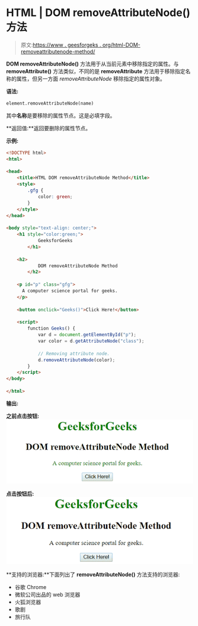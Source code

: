 # HTML | DOM removeAttributeNode()方法

> 原文:[https://www . geesforgeks . org/html-DOM-removeattributenode-method/](https://www.geeksforgeeks.org/html-dom-removeattributenode-method/)

**DOM removeAttributeNode()** 方法用于从当前元素中移除指定的属性。与 **removeAttribute()** 方法类似，不同的是 **removeAttribute** 方法用于移除指定名称的属性，但另一方面 *removeAttributeNode* 移除指定的属性对象。

**语法:**

```html
element.removeAttributeNode(name)
```

其中**名称**是要移除的属性节点。这是必填字段。

**返回值:**返回要删除的属性节点。

**示例:**

```html
<!DOCTYPE html>
<html>

<head>
    <title>HTML DOM removeAttributeNode Method</title>
    <style>
        .gfg {
            color: green;
        }
    </style>
</head>

<body style="text-align: center;">
    <h1 style="color:green;">
            GeeksforGeeks
        </h1>

    <h2>
            DOM removeAttributeNode Method
        </h2>

    <p id="p" class="gfg">
      A computer science portal for geeks.
    </p>

    <button onclick="Geeks()">Click Here!</button>

    <script>
        function Geeks() {
            var d = document.getElementById("p");
            var color = d.getAttributeNode("class");

            // Removing attribute node.
            d.removeAttributeNode(color);
        }
    </script>
</body>

</html>
```

**输出:**

**之前点击按钮:**
![removeAttributeNode](img/bb4026d466c78ac0661bb859079618e0.png)

**点击按钮后:**
![removeAttributeNode](img/1e00c4fe79f5ffba17cdbe3b9c64108e.png)

**支持的浏览器:**下面列出了 **removeAttributeNode()** 方法支持的浏览器:

*   谷歌 Chrome
*   微软公司出品的 web 浏览器
*   火狐浏览器
*   歌剧
*   旅行队